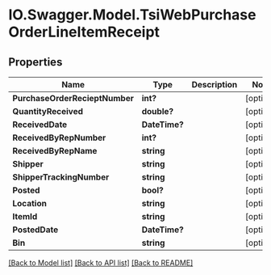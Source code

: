 # IO.Swagger.Model.TsiWebPurchaseOrderLineItemReceipt
## Properties

Name | Type | Description | Notes
------------ | ------------- | ------------- | -------------
**PurchaseOrderRecieptNumber** | **int?** |  | [optional] 
**QuantityReceived** | **double?** |  | [optional] 
**ReceivedDate** | **DateTime?** |  | [optional] 
**ReceivedByRepNumber** | **int?** |  | [optional] 
**ReceivedByRepName** | **string** |  | [optional] 
**Shipper** | **string** |  | [optional] 
**ShipperTrackingNumber** | **string** |  | [optional] 
**Posted** | **bool?** |  | [optional] 
**Location** | **string** |  | [optional] 
**ItemId** | **string** |  | [optional] 
**PostedDate** | **DateTime?** |  | [optional] 
**Bin** | **string** |  | [optional] 

[[Back to Model list]](../README.md#documentation-for-models) [[Back to API list]](../README.md#documentation-for-api-endpoints) [[Back to README]](../README.md)

